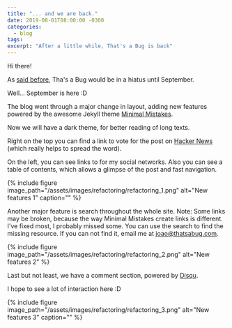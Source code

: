 ```yaml
---
title: "... and we are back."
date: 2019-08-01T08:00:00 -0300
categories:
  - blog
tags:
excerpt: "After a little while, That's a Bug is back"
---
```


Hi there!

As [said before](http://thatsabug.com/blog/back_in_september/), Tha's a Bug would be in a hiatus until September.

Well... September is here :D

The blog went through a major change in layout, adding new features powered by the awesome Jekyll theme 
[Minimal Mistakes](https://mmistakes.github.io/minimal-mistakes/).

Now we will have a dark theme, for better reading of long texts.

Right on the top you can find a link to vote for the post on [Hacker News](https://news.ycombinator.com/) (which really helps to spread the word).

On the left, you can see links to for my social networks. Also you can see a table of contents, which allows a glimpse of the post and fast navigation.

{% include figure image_path="/assets/images/refactoring/refactoring_1.png" alt="New features 1" caption=""  %}

Another major feature is search throughout the whole site.
Note: Some links may be broken, because the way Minimal Mistakes create links is different. I've fixed most, I probably missed some. You can use the search to find the missing resource. If you can not find it, email me at joao@thatsabug.com.

{% include figure image_path="/assets/images/refactoring/refactoring_2.png" alt="New features 2" %}

Last but not least, we have a comment section, powered by [Disqu](https://disqus.com/).

I hope to see a lot of interaction here :D

{% include figure image_path="/assets/images/refactoring/refactoring_3.png" alt="New features 3" caption=""  %}

